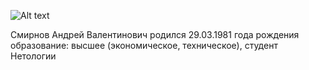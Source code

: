 
![Alt text](image-1.png)

Смирнов Андрей Валентинович
родился 29.03.1981 года рождения
образование: высшее (экономическое, техническое),
студент Нетологии 